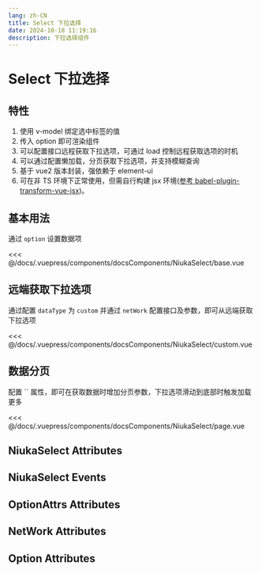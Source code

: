```yaml
---
lang: zh-CN
title: Select 下拉选择
date: 2024-10-18 11:19:16
description: 下拉选择组件
---
```


# Select 下拉选择

## 特性

1. 使用 v-model 绑定选中标签的值
2. 传入 option 即可渲染组件
3. 可以配置接口远程获取下拉选项，可通过 load 控制远程获取选项的时机
4. 可以通过配置懒加载，分页获取下拉选项，并支持模糊查询
5. 基于 vue2 版本封装，强依赖于 element-ui
6. 可在非 TS 环境下正常使用，但需自行构建 jsx 环境([参考 babel-plugin-transform-vue-jsx](https://github.com/vuejs/babel-plugin-transform-vue-jsx))。

## 基本用法

通过 `option` 设置数据项

<preview-components>
  <niuka-select-base slot="component"></niuka-select-base>
  <<< @/docs/.vuepress/components/docsComponents/NiukaSelect/base.vue
</preview-components>

## 远端获取下拉选项

通过配置 `dataType` 为 `custom` 并通过 `netWork` 配置接口及参数，即可从远端获取下拉选项

<preview-components>
  <niuka-select-custom slot="component"></niuka-select-custom>
  <<< @/docs/.vuepress/components/docsComponents/NiukaSelect/custom.vue
</preview-components>

## 数据分页

配置 `` 属性，即可在获取数据时增加分页参数，下拉选项滑动到底部时触发加载更多

<preview-components>
  <niuka-select-page slot="component"></niuka-select-page>
  <<< @/docs/.vuepress/components/docsComponents/NiukaSelect/page.vue
</preview-components>

## NiukaSelect Attributes

<attribute-table :data="niukaSelectAttributes"></attribute-table>

## NiukaSelect Events

<attribute-table :data="niukaSelectEvents" type="event"></attribute-table>

## OptionAttrs Attributes

<attribute-table :data="optionAttrs"></attribute-table>

## NetWork Attributes

<attribute-table :data="netWork"></attribute-table>

## Option Attributes

<attribute-table :data="optionAttributes"></attribute-table>

<script>
  export default {
    data() {
      return {
        niukaSelectAttributes: [
          { name: 'value / v-model', dec: '绑定值', type: 'string/number/string[]/number[]' },
          { name: 'option-attrs', dec: '配置下拉数据中的字段', type: 'link:OptionAttrs:#optionAttrs-attributes', default: '{ value: "value", label: "label" }' },
          { name: 'data-type', dec: '数据类型(本地数据还是远端数据)', type: 'enum:default|custom', default: 'default' },
          { name: 'net-work', dec: '远端获取配置', type: 'link:NetWork:#netWork-attributes' },
          { name: 'options', dec: '默认的下拉选项', type: 'link:Option[]:#option-attributes' },
          { name: 'width', dec: '下拉选项宽度', type: 'string/number', default: '100%' },
          { name: 'lazy', dec: '是否懒加载(远程加载时生效，带分页参数)', type: 'boolean', default: 'false' },
          { name: 'load', dec: '远程加载时是否开始加载(手动控制加载时机)', type: 'boolean', default: 'true' },
          { name: 'page-size', dec: '懒加载单页数据条数', type: 'number', default: 10 },
          { name: 'filter-field', dec: '远端获取筛选字段名', type: 'string', default: 'name' },
          { name: 'page-field', dec: '分页页码字段', type: 'string', default: 'page' },
          { name: 'size-field', dec: '分页单页数量字段', type: 'string', default: 'size' },
          { name: 'result-field', dec: '远端获取数据取值字段', type: 'string', default: 'data' },
          { name: '...', dec: '其他 el-select 属性，参考 element 文档', type: 'link:table-attributes:https://element.eleme.cn/#/zh-CN/component/select#select-attributes' }
        ],
        niukaSelectEvents: [
          { name: 'updata-option', dec: '从远端获取的下拉选项变更后', type: 'Function:(Option[]) => void' },
          { name: 'change', dec: '下拉选项变更事件', type: 'Function:({ value, Option[] }) => void' },
          { name: '...', dec: '其他 el-select 事件，参考 element 文档', type: 'link:table-events:https://element.eleme.cn/#/zh-CN/component/select#select-events' }
        ],
        optionAttrs: [
          { name: 'value', dec: '下拉数据中 value 对应字段', type: 'string', default: 'value' },
          { name: 'label', dec: '下拉数据中 label 对应字段', type: 'string', default: 'label' },
        ],
        netWork: [
          { name: 'method', dec: '远程请求方法', type: 'function' },
          { name: 'params', dec: '远程请求参数', type: 'object' },
        ],
        optionAttributes: [
          { name: 'hidden', dec: '是否隐藏选项', type: 'boolean', default: false },
          { name: 'disabled', dec: '是否禁用选项', type: 'boolean', default: false },
          { name: '...', dec: '其他自定义字段', type: 'any' }
        ]
      }
    }
  }
</script>
